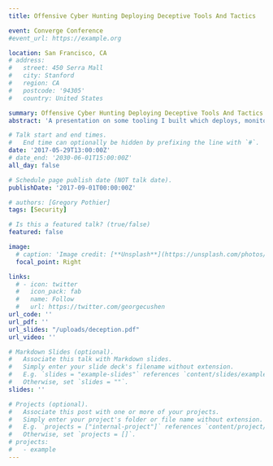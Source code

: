```yaml
---
title: Offensive Cyber Hunting Deploying Deceptive Tools And Tactics

event: Converge Conference
#event_url: https://example.org

location: San Francisco, CA
# address:
#   street: 450 Serra Mall
#   city: Stanford
#   region: CA
#   postcode: '94305'
#   country: United States

summary: Offensive Cyber Hunting Deploying Deceptive Tools And Tactics.
abstract: 'A presentation on some tooling I built which deploys, monitors, and alerts on potential adversarial activity.'

# Talk start and end times.
#   End time can optionally be hidden by prefixing the line with `#`.
date: '2017-05-29T13:00:00Z'
# date_end: '2030-06-01T15:00:00Z'
all_day: false

# Schedule page publish date (NOT talk date).
publishDate: '2017-09-01T00:00:00Z'

# authors: [Gregory Pothier]
tags: [Security]

# Is this a featured talk? (true/false)
featured: false

image:
  # caption: 'Image credit: [**Unsplash**](https://unsplash.com/photos/bzdhc5b3Bxs)'
  focal_point: Right

links:
  # - icon: twitter
  #   icon_pack: fab
  #   name: Follow
  #   url: https://twitter.com/georgecushen
url_code: ''
url_pdf: ''
url_slides: "/uploads/deception.pdf"
url_video: ''

# Markdown Slides (optional).
#   Associate this talk with Markdown slides.
#   Simply enter your slide deck's filename without extension.
#   E.g. `slides = "example-slides"` references `content/slides/example-slides.md`.
#   Otherwise, set `slides = ""`.
slides: ''

# Projects (optional).
#   Associate this post with one or more of your projects.
#   Simply enter your project's folder or file name without extension.
#   E.g. `projects = ["internal-project"]` references `content/project/deep-learning/index.md`.
#   Otherwise, set `projects = []`.
# projects:
#   - example
---
```

